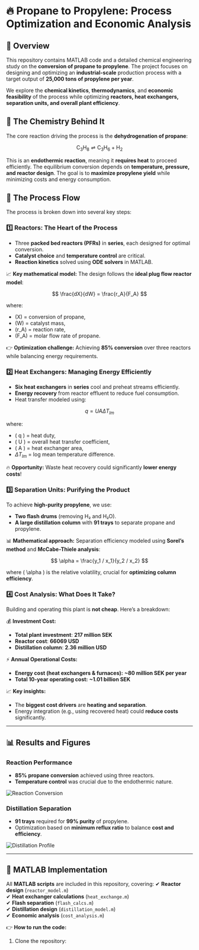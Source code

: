 # 🔥 Propane to Propylene: Process Optimization and Economic Analysis

## 📌 Overview
This repository contains MATLAB code and a detailed chemical engineering study on the **conversion of propane to propylene**. The project focuses on designing and optimizing an **industrial-scale** production process with a target output of **25,000 tons of propylene per year**. 

We explore the **chemical kinetics**, **thermodynamics**, and **economic feasibility** of the process while optimizing **reactors, heat exchangers, separation units, and overall plant efficiency**.

## 🧪 The Chemistry Behind It
The core reaction driving the process is the **dehydrogenation of propane**:

$$
\text{C}_3\text{H}_8 \rightleftharpoons \text{C}_3\text{H}_6 + \text{H}_2
$$

This is an **endothermic reaction**, meaning it **requires heat** to proceed efficiently. The equilibrium conversion depends on **temperature, pressure, and reactor design**. The goal is to **maximize propylene yield** while minimizing costs and energy consumption.

## 🚀 The Process Flow
The process is broken down into several key steps:

### **1️⃣ Reactors: The Heart of the Process**
- Three **packed bed reactors (PFRs)** in **series**, each designed for optimal conversion.
- **Catalyst choice** and **temperature control** are critical.
- **Reaction kinetics** solved using **ODE solvers** in MATLAB.

📈 **Key mathematical model:**
The design follows the **ideal plug flow reactor model**:

$$
\frac{dX}{dW} = \frac{r_A}{F_A}
$$

where:
- \(X\) = conversion of propane,
- \(W\) = catalyst mass,
- \(r_A\) = reaction rate,
- \(F_A\) = molar flow rate of propane.

👉 **Optimization challenge:** Achieving **85% conversion** over three reactors while balancing energy requirements.

### **2️⃣ Heat Exchangers: Managing Energy Efficiently**
- **Six heat exchangers** in **series** cool and preheat streams efficiently.
- **Energy recovery** from reactor effluent to reduce fuel consumption.
- Heat transfer modeled using:

$$
q = U A \Delta T_{lm}
$$

where:
- \( q \) = heat duty,
- \( U \) = overall heat transfer coefficient,
- \( A \) = heat exchanger area,
- $\Delta T_{lm}$ = log mean temperature difference.

🔥 **Opportunity:** Waste heat recovery could significantly **lower energy costs**!

### **3️⃣ Separation Units: Purifying the Product**
To achieve **high-purity propylene**, we use:
- **Two flash drums** (removing H₂ and H₂O).
- **A large distillation column** with **91 trays** to separate propane and propylene.

📊 **Mathematical approach:**
Separation efficiency modeled using **Sorel’s method** and **McCabe-Thiele analysis**:

$$
\alpha = \frac{y_1 / x_1}{y_2 / x_2}
$$

where \( \alpha \) is the relative volatility, crucial for **optimizing column efficiency**.

### **4️⃣ Cost Analysis: What Does It Take?**
Building and operating this plant is **not cheap**. Here’s a breakdown:

💰 **Investment Cost:**
- **Total plant investment**: **217 million SEK**
- **Reactor cost**: **66069 USD**
- **Distillation column**: **2.36 million USD**

⚡ **Annual Operational Costs:**
- **Energy cost (heat exchangers & furnaces):** **~80 million SEK per year**
- **Total 10-year operating cost:** **~1.01 billion SEK**

📈 **Key insights:**
- The **biggest cost drivers** are **heating and separation**.
- Energy integration (e.g., using recovered heat) could **reduce costs** significantly.

---

## 📊 Results and Figures
### **Reaction Performance**
- **85% propane conversion** achieved using three reactors.
- **Temperature control** was crucial due to the endothermic nature.

![Reaction Conversion](path_to_reactor_conversion_plot.png)

### **Distillation Separation**
- **91 trays** required for **99% purity** of propylene.
- Optimization based on **minimum reflux ratio** to balance **cost and efficiency**.

![Distillation Profile](path_to_distillation_plot.png)

---

## 🔧 MATLAB Implementation
All **MATLAB scripts** are included in this repository, covering:
✔ **Reactor design** (`reactor_model.m`)  
✔ **Heat exchanger calculations** (`heat_exchange.m`)  
✔ **Flash separation** (`flash_calcs.m`)  
✔ **Distillation design** (`distillation_model.m`)  
✔ **Economic analysis** (`cost_analysis.m`)  

👉 **How to run the code:**
1. Clone the repository:  
